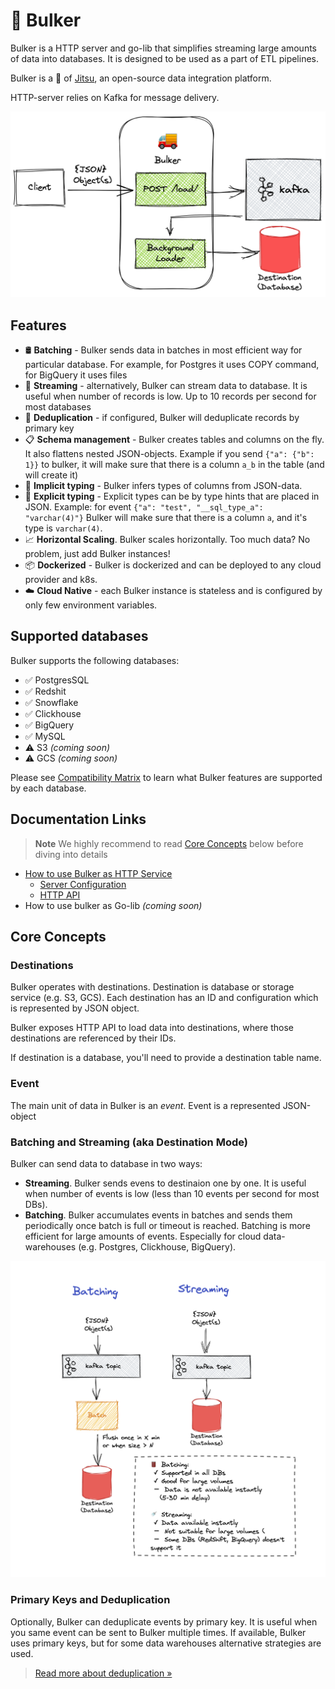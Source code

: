 # 🚚 Bulker

Bulker is a HTTP server and go-lib that simplifies streaming large amounts of data into databases. It is designed to be 
used as a part of ETL pipelines. 

Bulker is a 💜 of [Jitsu](https://github.com/jitsucom/jitsu), an open-source data integration platform.

HTTP-server relies on Kafka for message delivery.   

<p align="center">
<img src="./.docs/assets/bulker-summary.excalidraw.png" width="600" />
</p>

## Features

* 🛢️ **Batching** - Bulker sends data in batches in most efficient way for particular database. For example, for Postgres it uses 
COPY command, for BigQuery it uses files
* 🚿 **Streaming** - alternatively, Bulker can stream data to database. It is useful when number of records is low. Up to 10 records
per second for most databases
* 🐫 **Deduplication** - if configured, Bulker will deduplicate records by primary key 
* 📋 **Schema management** - Bulker creates tables and columns on the fly. It also flattens nested JSON-objects. Example if you send `{"a": {"b": 1}}` to 
bulker, it will make sure that there is a column `a_b` in the table (and will create it)
* 🦾 **Implicit typing** - Bulker infers types of columns from JSON-data.
* 📌 **Explicit typing** - Explicit types can be by type hints that are placed in JSON. Example: for event `{"a": "test", "__sql_type_a": "varchar(4)"}`
Bulker will make sure that there is a column `a`, and it's type is `varchar(4)`.
* 📈 **Horizontal Scaling**. Bulker scales horizontally. Too much data? No problem, just add Bulker instances!
* 📦 **Dockerized** - Bulker is dockerized and can be deployed to any cloud provider and k8s. 
* ☁️ **Cloud Native** - each Bulker instance is stateless and is configured by only few environment variables. 

## Supported databases

Bulker supports the following databases:

 * ✅ PostgresSQL <br/>
 * ✅ Redshit <br/>
 * ✅ Snowflake <br/>
 * ✅ Clickhouse <br/>
 * ✅ BigQuery <br/>
 * ✅ MySQL <br/>
 * ⚠️ S3 *(coming soon)*<br/>
 * ⚠️ GCS *(coming soon)*<br/>

Please see  [Compatibility Matrix](.docs/db-feature-matrix.md) to learn what Bulker features are supported by each database.


## Documentation Links

> **Note**
> We highly recommend to read [Core Concepts](#core-concepts) below before diving into details

* [How to use Bulker as HTTP Service](./.docs/server-config.md)
  * [Server Configuration](./.docs/server-config.md)  
  * [HTTP API](./.docs/http-api.md)
* How to use bulker as Go-lib *(coming soon)*

## Core Concepts

### Destinations

Bulker operates with destinations. Destination is database or
storage service (e.g. S3, GCS). Each destination has an ID and configuration
which is represented by JSON object.

Bulker exposes HTTP API to load data into destinations, where those
destinations are referenced by their IDs.

If destination is a database, you'll need to provide a destination table name.

### Event

The main unit of data in Bulker is an *event*. Event is a represented JSON-object 

### Batching and Streaming (aka Destination Mode)

Bulker can send data to database in two ways:
 * **Streaming**. Bulker sends evens to destinaion one by one. It is useful when number of events is low (less than 10 events per second for most DBs).
 * **Batching**. Bulker accumulates events in batches and sends them periodically once batch is full or timeout is reached. Batching is more efficient for large amounts of events. Especially for cloud data-warehouses 
(e.g. Postgres, Clickhouse, BigQuery).

<p align="center">
<img src="./.docs/assets/stream-batch.excalidraw.png" width="600" />
</p>

### Primary Keys and Deduplication

Optionally, Bulker can deduplicate events by primary key. It is useful when you same event can be sent to Bulker multiple times.
If available, Bulker uses primary keys, but for some data warehouses alternative strategies are used.

>[Read more about deduplication »](./.docs/db-feature-matrix.md)






